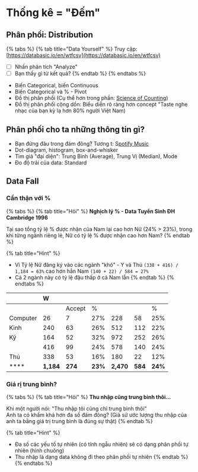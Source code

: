 # Thống kê = "Đếm"

## Phân phối: Distribution

{% tabs %}
{% tab title="Data Yourself" %}
Truy cập: [https://databasic.io/en/wtfcsv](https://databasic.io/en/wtfcsv)

* [ ] Nhấn phân tích "Analyze"
* [ ] Bạn thấy gì từ kết quả?
{% endtab %}
{% endtabs %}

* Biến Categorical, biến Continuous
* Biến Categorical và % - Pivot 
* Đồ thị phân phối \(Cụ thể hơn trong phần: [Science of Counting](../../data-inspires/science-of-counting.md)\)
* Đồ thị phân phối cộng dồn: Biểu diễn rõ ràng hơn concept "Taste nghe nhạc của bạn kỳ lạ hơn 80% người Việt Nam\)

## Phân phối cho ta những thông tin gì?

* Bạn đứng đâu trong đám đông? Tương t: S[potify Music ](../1-what-data-can-do/d-aty-your-spotify-data.md#gout-nhac-cua-ban-di-den-dau)
* Dot-diagram, histogram, box-and-whisker
* Tìm giá  "đại diện": Trung Bình \(Average\), Trung Vị \(Median\), Mode 
* Đo độ trải của data: Standard 

## Data Fall

### Cẩn thận với %

{% tabs %}
{% tab title="Hỏi" %}
**Nghịch lý % - Data Tuyển Sinh ĐH Cambridge 1996**

Tại sao tổng tỷ lệ % được nhận của Nam lại cao hơn Nữ \(24% &gt; 23%\), trong khi từng ngành riêng lẻ, Nữ có tỷ lệ % được nhận cao hơn Nam?
{% endtab %}

{% tab title="Hint" %}
* Vì Tỷ lệ Nữ đăng ký vào các ngành "khó" - Y và Thú `(338 + 416) / 1,184 = 63%` cao hơn hẳn Nam `(140 + 22) / 584 = 27%`
* Cả 2 ngành này có tỷ lệ đậu thấp ở cả Nam lẫn 
{% endtab %}
{% endtabs %}

|  | W |  |  |  |  |  |
| :--- | :--- | :--- | :--- | :--- | :--- | :--- |
|  |  | Accept | % |  |  | % |
| Computer  | 26 | 7 | 27% | 228 | 58 | 25% |
| Kinh  | 240 | 63 | 26% | 512 | 112 | 22% |
| Kỹ  | 164 | 52 | 32% | 972 | 252 | 26% |
|  | 416 | 99 | 24% | 578 | 140 | 24% |
| Thú  | 338 | 53 | 16% | 180 | 22 | 12% |
| \*\*\*\* | **1,184** | **274** | **23%** | **2,470** | **584** | **24%** |

### Giá rị trung bình?

{% tabs %}
{% tab title="Hỏi" %}
**Thu nhập cũng trung bình thôi...**

Khi một người nói: "Thu nhập tôi cũng chỉ trung bình thôi"  
Anh ta có khấm khá hơn đa số đám đông? \(Giả sử ước lượng thu nhập của anh ta bằng giá trị trung bình là đúng sự thật\)
{% endtab %}

{% tab title="Hint" %}
* Đa số các yếu tố tự nhiên \(có tính ngẫu nhiên\) sẽ có dạng phân phối tự nhiên \(hình chuông\)
* Thu nhập là dạng data không đi theo phân phối tự nhiên
{% endtab %}
{% endtabs %}



